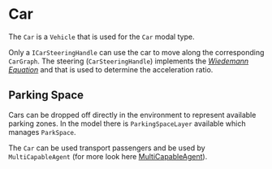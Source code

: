 # Car

The ``Car`` is a ``Vehicle`` that is used for the  ``Car`` modal type.

Only a ``ICarSteeringHandle`` can use the car to move along the corresponding `CarGraph`. The steering (``CarSteeringHandle``) implements the [*Wiedemann Equation*](https://www.worldcat.org/title/simulation-des-straenverkehrsflusses/oclc/634105860?lang=de) and that is used to determine the acceleration ratio.

## Parking Space

Cars can be dropped off directly in the environment to represent available parking zones. In the model there is ``ParkingSpaceLayer`` available which manages `ParkSpace`. 

The ``Car`` can be used transport passengers and be used by `MultiCapableAgent` (for more look here  [MultiCapableAgent](../agents/multi_capable_agent.md)). 
